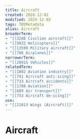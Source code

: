 ```yaml
---
title: Aircraft
created: 2024-12-02
modified: 2024-12-02
tags: TBSMetadata
alias: Aircraft
broaderTerm:
- "[[3288 Civilian aircraft]]"
- "[[9832 Helicopters]]"
- "[[13599 Military aircraft]]"
- "[[786 Airplanes]]"
narrowerTerm:
- "[[20915 Vehicles]]"
relatedTerm:
- "[[1802 Aviation industry]]"
- "[[741 Aircraft anti-icing]]"
- "[[733 Aircraft accidents]]"
- "[[1788 Aviation]]"
- "[[689 Air transport]]"
- "[[753 Aircraft de-icing]]"
use:
- "[[21813 Wings (Aircraft)]]"
---
```

# Aircraft
